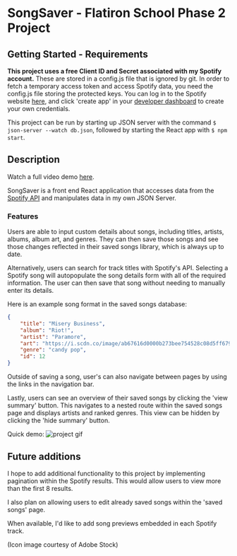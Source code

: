 # SongSaver - Flatiron School Phase 2 Project

## Getting Started - Requirements

**This project uses a free Client ID and Secret associated with my Spotify account.** These are stored in a config.js file that is ignored by git. In order to fetch a temporary access token and access Spotify data, you need the config.js file storing the protected keys. You can log in to the Spotify website [here](https://accounts.spotify.com/en/login?continue=https%3A%2F%2Faccounts.spotify.com%2Foauth2%2Fv2%2Fauth%3Fresponse_type%3Dnone%26client_id%3Dcfe923b2d660439caf2b557b21f31221%26scope%3Demail%2Bopenid%2Bprofile%2Buser-self-provisioning%26redirect_uri%3Dhttps%253A%252F%252Fdeveloper.spotify.com%252Floggedin%26state%3D1bda5925-aabf-40c9-b4f5-e89a0e0853a6), and click 'create app' in your [developer dashboard](https://developer.spotify.com/dashboard) to create your own credentials.

This project can be run by starting up JSON server with the command `$ json-server --watch db.json`, followed by starting the React app with `$ npm start`.

## Description

Watch a full video demo [here](https://www.youtube.com/watch?v=L_Qn57NEsPI).

SongSaver is a front end React application that accesses data from the [Spotify API](https://developer.spotify.com/documentation/web-api) and manipulates data in my own JSON Server.

### Features

Users are able to input custom details about songs, including titles, artists, albums, album art, and genres. They can then save those songs and see those changes reflected in their saved songs library, which is always up to date.

Alternatively, users can search for track titles with Spotify's API. Selecting a Spotify song will autopopulate the song details form with all of the required information. The user can then save that song without needing to manually enter its details.

Here is an example song format in the saved songs database:

```JSON
{
    "title": "Misery Business",
    "album": "Riot!",
    "artist": "Paramore",
    "art": "https://i.scdn.co/image/ab67616d0000b273bee754528c08d5ff6799a1eb",
    "genre": "candy pop",
    "id": 12
}
```

Outside of saving a song, user's can also navigate between pages by using the links in the navigation bar.

Lastly, users can see an overview of their saved songs by clicking the 'view summary' button. This navigates to a nested route within the saved songs page and displays artists and ranked genres. This view can be hidden by clicking the 'hide summary' button.

Quick demo:
![project gif](https://github.com/khamerling-potts/phase-2-project/blob/main/src/demo.gif)

## Future additions

I hope to add additional functionality to this project by implementing pagination within the Spotify results. This would allow users to view more than the first 8 results.

I also plan on allowing users to edit already saved songs within the 'saved songs' page.

When available, I'd like to add song previews embedded in each Spotify track.

(Icon image courtesy of Adobe Stock)
